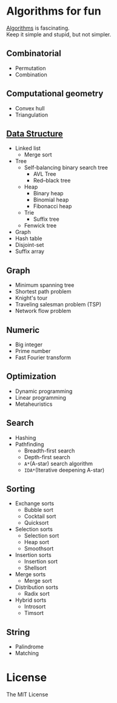 # Algorithms for fun
[Algorithms](https://en.wikipedia.org/wiki/Category:Algorithms) is fascinating.  
Keep it simple and stupid, but not simpler.


## Combinatorial
- Permutation
- Combination

## Computational geometry
- Convex hull
- Triangulation

## [Data Structure](https://en.wikipedia.org/wiki/Data_structure)
- Linked list
  - Merge sort
- Tree
  - Self-balancing binary search tree
    - AVL Tree
    - Red–black tree
  - Heap
    - Binary heap
    - Binomial heap
    - Fibonacci heap
  - Trie
    - Suffix tree
  - Fenwick tree
- Graph
- Hash table
- Disjoint-set
- Suffix array

## Graph
- Minimum spanning tree
- Shortest path problem
- Knight's tour
- Traveling salesman problem (TSP)
- Network flow problem

## Numeric
- Big integer
- Prime number
- Fast Fourier transform

## Optimization
- Dynamic programming
- Linear programming
- Metaheuristics

## Search
- Hashing
- Pathfinding
  - Breadth-first search
  - Depth-first search
  - `A*`(A-star) search algorithm
  - `IDA*`(Iterative deepening A-star)

## Sorting
- Exchange sorts
  - Bubble sort
  - Cocktail sort
  - Quicksort
- Selection sorts
  - Selection sort
  - Heap sort
  - Smoothsort
- Insertion sorts
  - Insertion sort
  - Shellsort
- Merge sorts
  - Merge sort
- Distribution sorts
  - Radix sort
- Hybrid sorts
  - Introsort
  - Timsort

## String
  - Palindrome
  - Matching


# License
The MIT License
